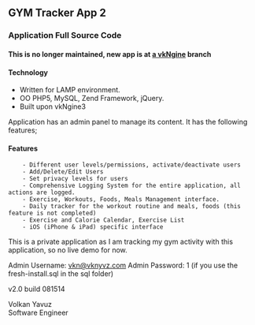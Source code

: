 GYM Tracker App 2
-------------------------------------------------

### Application Full Source Code ###

#### This is no longer maintained, new app is at [a vkNgine](https://github.com/vknyvz/vkNGine) branch ####

#### Technology ####
 - Written for LAMP environment. <br>
 - OO PHP5, MySQL, Zend Framework, jQuery. <br>
 - Built upon vkNgine3
   
Application has an admin panel to manage its content. It has the following features; <br>

#### Features ####
        - Different user levels/permissions, activate/deactivate users
        - Add/Delete/Edit Users
        - Set privacy levels for users
        - Comprehensive Logging System for the entire application, all actions are logged.
        - Exercise, Workouts, Foods, Meals Management interface.
        - Daily tracker for the workout routine and meals, foods (this feature is not completed)
        - Exercise and Calorie Calendar, Exercise List
        - iOS (iPhone & iPad) specific interface

This is a private application as I am tracking my gym activity with this application, so no live demo for now.

Admin Username: vkn@vknyvz.com
Admin Password: 1
(if you use the fresh-install.sql in the sql folder)

v2.0 build 081514

Volkan Yavuz <br>
Software Engineer
